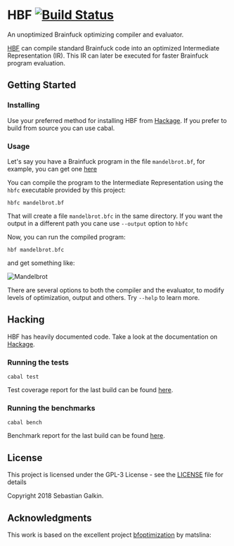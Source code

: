 # HBF [![Build Status](https://travis-ci.org/paraseba/hbf.svg?branch=master)](https://travis-ci.org/paraseba/hbf)

An unoptimized Brainfuck optimizing compiler and evaluator.

[HBF](https://github.com/paraseba/hbf) can compile standard Brainfuck code into an optimized
Intermediate Representation (IR). This IR can later be executed for faster Brainfuck program
evaluation.


## Getting Started

### Installing
Use your preferred method for installing HBF from [Hackage](fixme-link). If you prefer to build from source
you can use cabal.

### Usage

Let's say you have a Brainfuck program in the file `mandelbrot.bf`, for example,
you can get one [here](https://github.com/pablojorge/brainfuck/blob/master/programs/mandelbrot.bf)

You can compile the program to the Intermediate Representation using the `hbfc` executable provided by this project:

```
hbfc mandelbrot.bf
```

That will create a file `mandelbrot.bfc` in the same directory. If you want the output in a different
path you cane use `--output` option to `hbfc`

Now, you can run the compiled program:

```
hbf mandelbrot.bfc
```

and get something like:

![Mandelbrot](https://raw.githubusercontent.com/paraseba/hbf/e86d1ffebcb0795a7c2c6081e2dd27c4154db066/mandelbrot.png)


There are several options  to both the compiler and the evaluator, to modify levels of optimization, output and others. Try
`--help` to learn more.


## Hacking
HBF has heavily documented code. Take a look at the documentation on [Hackage](fixme-link).


### Running the tests

```
cabal test
```

Test coverage report for the last build can be found [here](https://paraseba.gitlab.io/hbf/coverage/hpc_index.html).

### Running the benchmarks

```
cabal bench
```

Benchmark report for the last build can be found [here](https://paraseba.gitlab.io/hbf/bench.html).

## License

This project is licensed under the GPL-3 License - see the [LICENSE](LICENSE) file for details

Copyright 2018 Sebastian Galkin.

## Acknowledgments

This work is based on the excellent project [bfoptimization](https://github.com/matslina/bfoptimization) by matslina: 

